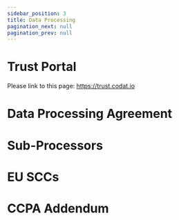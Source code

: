 ```yaml
---
sidebar_position: 3
title: Data Processing
pagination_next: null
pagination_prev: null
---
```


# Trust Portal
Please link to this page: https://trust.codat.io 

# Data Processing Agreement 

# Sub-Processors

# EU SCCs

# CCPA Addendum
